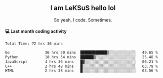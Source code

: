 <h2 align="center">I am LeKSuS hello lol</h2>
<p align="center">So yeah, I code. Sometimes.</p>

#### :computer: Last month coding activity
<!--START_SECTION:waka-->

```txt
Total Time: 72 hrs 36 mins

Go                36 hrs 50 mins  ████████████▒░░░░░░░░░░░░   49.65 %
Python            18 hrs 54 mins  ██████▒░░░░░░░░░░░░░░░░░░   25.48 %
JavaScript        4 hrs 36 mins   █▓░░░░░░░░░░░░░░░░░░░░░░░   06.21 %
C++               2 hrs 48 mins   █░░░░░░░░░░░░░░░░░░░░░░░░   03.79 %
HTML              2 hrs 38 mins   █░░░░░░░░░░░░░░░░░░░░░░░░   03.56 %
```

<!--END_SECTION:waka-->
